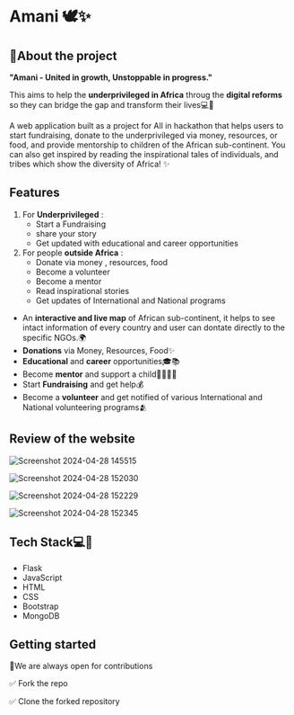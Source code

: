
# Amani 🕊️✨
## 🚀About the project

**"Amani - United in growth, Unstoppable in progress."**

This aims to help the **underprivileged in Africa** throug the **digital reforms** so they can bridge the gap and transform their lives💻🎯

A web application built as a project for All in hackathon that helps users to start fundraising, donate to the underprivileged via money, resources, or food, and provide mentorship to children of the African sub-continent. You can also get inspired by reading the inspirational tales of individuals, and tribes which show the diversity of Africa! ✨




## Features

  1. For **Underprivileged** :
     - Start a Fundraising
     - share your story
     - Get updated with educational and career opportunities
  2. For people **outside Africa** :
     - Donate via money , resources, food
     - Become a volunteer
     - Become a mentor
     - Read inspirational stories
     - Get updates of International and National programs

- An **interactive and live map** of African sub-continent, it helps to see intact information of every country and user can dontate directly to the specific NGOs.🌍
- **Donations** via Money, Resources, Food✨
- **Educational** and **career** opportunities🎓📚
- Become **mentor** and support a child👩‍🏫🧑‍🏫
- Start **Fundraising** and get help💰
- Become a **volunteer** and get notified of various International and National volunteering programs🫂

  




## Review of the website

![Screenshot 2024-04-28 145515](https://github.com/shivani-tripurari/Amani/assets/96899982/e8b8d641-eda3-46ea-9ef2-0ffecbd2a448)

![Screenshot 2024-04-28 152030](https://github.com/shivani-tripurari/Amani/assets/96899982/84f3c72e-5860-43e6-ada4-849b77e71172)

![Screenshot 2024-04-28 152229](https://github.com/shivani-tripurari/Amani/assets/96899982/2be3f57a-a499-476b-b8a9-af8d470d988d)

![Screenshot 2024-04-28 152345](https://github.com/shivani-tripurari/Amani/assets/96899982/fcd5d8fb-be9d-45c6-8ac6-02c1260aebf7)



## Tech Stack💻🚀

- Flask
- JavaScript
- HTML
- CSS
- Bootstrap
- MongoDB

## Getting started


📌We are always open for contributions 

✅ Fork the repo

✅ Clone the forked repository



